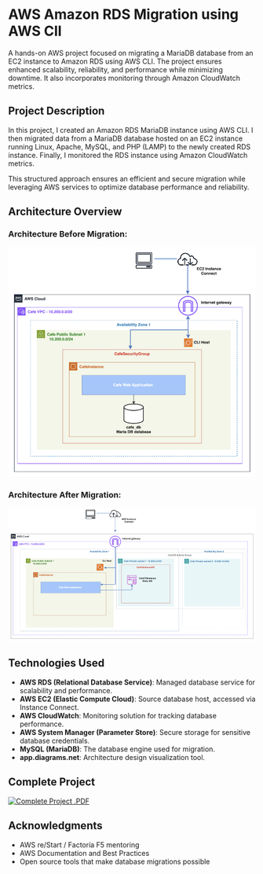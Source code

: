 # AWS Amazon RDS Migration using AWS ClI

A hands-on AWS project focused on migrating a MariaDB database from an EC2 instance to Amazon RDS using AWS CLI. The project ensures enhanced scalability, reliability, and performance while minimizing downtime. It also incorporates monitoring through Amazon CloudWatch metrics.

## Project Description

In this project, I created an Amazon RDS MariaDB instance using AWS CLI. I then migrated data from a MariaDB database hosted on an EC2 instance running Linux, Apache, MySQL, and PHP (LAMP) to the newly created RDS instance. Finally, I monitored the RDS instance using Amazon CloudWatch metrics.

This structured approach ensures an efficient and secure migration while leveraging AWS services to optimize database performance and reliability.

## Architecture Overview

### Architecture Before Migration:

![Architecture Before Migration](Images/Architecture_before_migration.png)

### Architecture After Migration:

![Architecture Before Migration](Images/Architecture_after_migration.png)

## Technologies Used

- **AWS RDS (Relational Database Service)**: Managed database service for scalability and performance.
- **AWS EC2 (Elastic Compute Cloud)**: Source database host, accessed via Instance Connect.
- **AWS CloudWatch**: Monitoring solution for tracking database performance.
- **AWS System Manager (Parameter Store)**: Secure storage for sensitive database credentials.
- **MySQL (MariaDB)**: The database engine used for migration.
- **app.diagrams.net**: Architecture design visualization tool.

## Complete Project

[![Complete Project .PDF](https://img.shields.io/badge/-Complete%20Project%20.PDF-FF9900?style=flat-square&logo=pdf&logoColor=white)](https://github.com/juleannynavas/AWS-migrating-web-application-database-to-amazon-RDS/blob/main/DB%20Migration%20to%20RDS%20with%20CLI.pdf)

## Acknowledgments

- AWS re/Start / Factoría F5 mentoring
- AWS Documentation and Best Practices
- Open source tools that make database migrations possible
